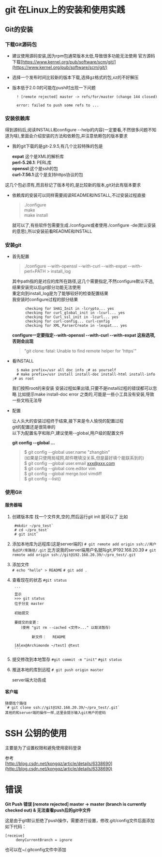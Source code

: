 # git 在Linux上的安装和使用实践

## Git的安装

### 下载Git源码包

* 建议使用源码安装,因为rpm包通常版本太低,导致很多功能无法使用
  官方源码下载[https://www.kernel.org/pub/software/scm/git/](https://www.kernel.org/pub/software/scm/git/)
* 选择一个发布时间比较新的版本下载,选择gz格式的包,xz的不好解压
* 版本低于2.0.0的可能在push时出现一下问题

  ```
    ! [remote rejected] master -> refs/for/master (change 144 closed)

    error: failed to push some refs to ...
  ```

### 安装依赖库

得到源码后,阅读INSTALL和configure --help的内容\(一定要看,不然很多问题不知道为啥\),里面会介绍安装的方法和依赖包,并注意依赖包的版本要求

* 我的git下载的是git-2.9.5,有几个比较特殊的包是

  **expat** 这个是XML的解析库  
    **perl-5.26.1**: PERL库  
    **openssl**:这个是ssh的包  
    **curl-7.56.1**:这个是支持https协议的包

这几个包必须有,而且标记了版本号的,是比较新的版本,git对此有版本要求

* 依赖库的安装可以同样需要阅读README和INSTALL,不过安装过程直接

  > ./configure  
  >   make  
  >   make install

  就可以了,有些软件包需要生成./configure或者使用./configure -de\(默认安装的意思\),所以安装前看README和INSTALL

### 安装git

* 首先配置

  > ./configure --with-openssl --with-curl --with-expat  --with-perl=PATH &gt; install\_log

  其中path指的是对应的库所在路径,这几个需要指定,不然configure默认不选,结果安装完以后git部分功能无法使用  
    重定向到install\_log是为了能够较好的检查配置结果  
    我安装时configure过程的部分结果

  ```
        checking for SHA1_Init in -lcrypto... yes
        checking for curl_global_init in -lcurl... yes
        checking for Curl_ssl_init in -lcurl... yes
        checking for curl-config... curl-config
        checking for XML_ParserCreate in -lexpat... yes
  ```

  **configure一定要指定--with-openssl --with-curl --with-expat 这些选项,否则会出现**

  > "git clone: fatal: Unable to find remote helper for 'https'"

* 看INSTALL
  ```
    $ make prefix=/usr all doc info ;# as yourself
    # make prefix=/usr install install-doc install-html install-info ;# as root
  ```

  我们按照root的来安装
  安装过程如果出错,只要不是install过程的错误都可以忽略
  比如提示make install-doc error 之类的,可能是一些小工具没有安装,导致一些文档无法导

* 配置

  让人头大的安装过程终于结束,接下来是令人愉悦的配置过程  
    git的配置还是很简单的  
    以下为配置名字和账户,建议使用--global,用户级的配置文件

  **git config --global ...**

  > $ git config --global user.name "zhangbin"  
  >   \(如果是只使用局域网,邮件瞎填没关系,但是最好填个能联系到的\)  
  >    $ git config --global user.email xxx@xxx.com  
  >    $ git config --global core.editor vim  
  >    $ git config --global merge.tool vimdiff  
  >    $ git config --list\(\)

### 使用Git

#### 服务器端
1. 创建版本库
     找一个文件夹,空的,然后运行git init 就可以了
     比如

        #mkdir ~/pro_test`
        # cd ~/pro_test`
        # git init`

1. 添加本地库为远程库(这是server端的)
    `# git remote add origin ssh://用户名@IP/库路径/.git`
        比方说我的server端用户名就叫git,IP192.168.20.39
    `# git remote add origin ssh://git@192.168.20.39/~/pro_test/.git`
1. 添加文件     
    `# echo "hello" > README`
    `# git add .`

1. 查看现在的状态
    `#git status`

        ```
        显示
        >>> git status
        位于分支 master

        初始提交

        要提交的变更：
          （使用 "git rm --cached <文件>..." 以取消暂存）

                新文件：   README

        [Alex@Archimonde ~/test] @test
        ```

1. 提交修改到本地暂存
    `#git commit -m "init"`
    `#git status`

1. 推送本地的库到远程
    `# git push origin master`

    server端大功告成

#### 客户端
    随便找个路径
    `# git clone ssh://git@192.168.20.39/~/pro_test/.git`
    其他的和server端的操作一样,这里会提示输入git用户的密码

# SSH 公钥的使用

主要是为了设置权限和避免使用密码登录

参考  
[http://blog.csdn.net/kongqz/article/details/6338690](http://blog.csdn.net/kongqz/article/details/6338690)

# 错误

**Git Push 错误 \[remote rejected\] master -&gt; master \(branch is currently checked out\) & 无法查看push后的git中文件**
 
这是由于git默认拒绝了push操作，需要进行设置，修改.git/config文件后面添加如下代码：

```
[receive]
     denyCurrentBranch = ignore
```

也可以在~/.gitconfig文件中添加

